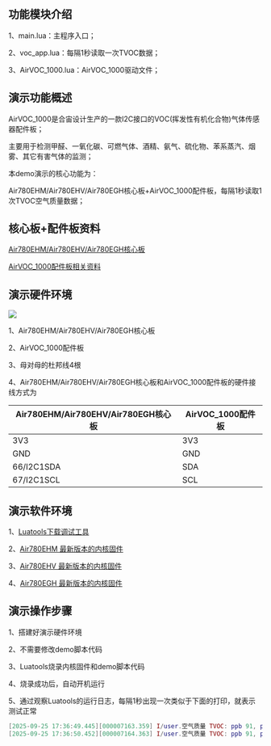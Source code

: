 ## 功能模块介绍

1、main.lua：主程序入口；

2、voc_app.lua：每隔1秒读取一次TVOC数据；

3、AirVOC_1000.lua：AirVOC_1000驱动文件；

## 演示功能概述

AirVOC_1000是合宙设计生产的一款I2C接口的VOC(挥发性有机化合物)气体传感器配件板；

主要用于检测甲醛、一氧化碳、可燃气体、酒精、氨气、硫化物、苯系蒸汽、烟雾、其它有害气体的监测；

本demo演示的核心功能为：

Air780EHM/Air780EHV/Air780EGH核心板+AirVOC_1000配件板，每隔1秒读取1次TVOC空气质量数据；


## 核心板+配件板资料

[Air780EHM/Air780EHV/Air780EGH核心板](https://docs.openluat.com/air780ehv/product/shouce/)

[AirVOC_1000配件板相关资料](https://docs.openluat.com/accessory/AirVOC_1000/)


## 演示硬件环境

![](https://docs.openluat.com/accessory/AirVOC_1000/image/connect_Air780ehv.jpg)

1、Air780EHM/Air780EHV/Air780EGH核心板

2、AirVOC_1000配件板

3、母对母的杜邦线4根

4、Air780EHM/Air780EHV/Air780EGH核心板和AirVOC_1000配件板的硬件接线方式为

| Air780EHM/Air780EHV/Air780EGH核心板 | AirVOC_1000配件板  |
| ------------ | ------------------ |
|     3V3     |         3V3        |
|     GND   |         GND        |
| 66/I2C1SDA |         SDA        |
| 67/I2C1SCL |         SCL        |


## 演示软件环境

1、[Luatools下载调试工具](https://docs.openluat.com/air780ehv/luatos/common/download/)

2、[Air780EHM 最新版本的内核固件](https://docs.openluat.com/air780epm/luatos/firmware/version/)

3、[Air780EHV 最新版本的内核固件](https://docs.openluat.com/air780ehv/luatos/firmware/version/)

4、[Air780EGH 最新版本的内核固件](https://docs.openluat.com/air780egh/luatos/firmware/version/)


## 演示操作步骤

1、搭建好演示硬件环境

2、不需要修改demo脚本代码

3、Luatools烧录内核固件和demo脚本代码

4、烧录成功后，自动开机运行

5、通过观察Luatools的运行日志，每隔1秒出现一次类似于下面的打印，就表示测试正常

``` lua
[2025-09-25 17:36:49.445][000007163.359] I/user.空气质量 TVOC: ppb 91, ppm 0.091, 等级 1(优)
[2025-09-25 17:36:50.452][000007164.363] I/user.空气质量 TVOC: ppb 91, ppm 0.091, 等级 1(优)
